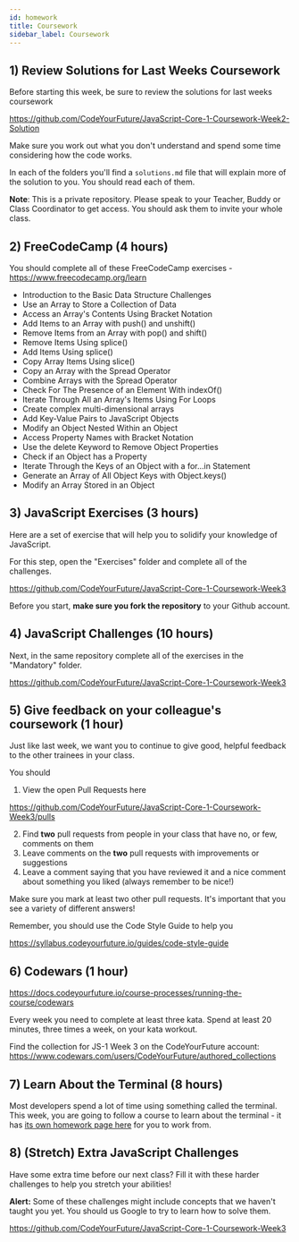 ```yaml
---
id: homework
title: Coursework
sidebar_label: Coursework
---
```


## 1) Review Solutions for Last Weeks Coursework

Before starting this week, be sure to review the solutions for last weeks coursework

https://github.com/CodeYourFuture/JavaScript-Core-1-Coursework-Week2-Solution

Make sure you work out what you don't understand and spend some time considering how the code works.

In each of the folders you'll find a `solutions.md` file that will explain more of the solution to you. You should read each of them.

**Note**: This is a private repository. Please speak to your Teacher, Buddy or Class Coordinator to get access. You should ask them to invite your whole class.

## 2) FreeCodeCamp (4 hours)

You should complete all of these FreeCodeCamp exercises - https://www.freecodecamp.org/learn

- Introduction to the Basic Data Structure Challenges
- Use an Array to Store a Collection of Data
- Access an Array's Contents Using Bracket Notation
- Add Items to an Array with push() and unshift()
- Remove Items from an Array with pop() and shift()
- Remove Items Using splice()
- Add Items Using splice()
- Copy Array Items Using slice()
- Copy an Array with the Spread Operator
- Combine Arrays with the Spread Operator
- Check For The Presence of an Element With indexOf()
- Iterate Through All an Array's Items Using For Loops
- Create complex multi-dimensional arrays
- Add Key-Value Pairs to JavaScript Objects
- Modify an Object Nested Within an Object
- Access Property Names with Bracket Notation
- Use the delete Keyword to Remove Object Properties
- Check if an Object has a Property
- Iterate Through the Keys of an Object with a for...in Statement
- Generate an Array of All Object Keys with Object.keys()
- Modify an Array Stored in an Object

## 3) JavaScript Exercises (3 hours)

Here are a set of exercise that will help you to solidify your knowledge of JavaScript.

For this step, open the "Exercises" folder and complete all of the challenges.

https://github.com/CodeYourFuture/JavaScript-Core-1-Coursework-Week3

Before you start, **make sure you fork the repository** to your Github account.

## 4) JavaScript Challenges (10 hours)

Next, in the same repository complete all of the exercises in the "Mandatory" folder.

https://github.com/CodeYourFuture/JavaScript-Core-1-Coursework-Week3

## 5) Give feedback on your colleague's coursework (1 hour)

Just like last week, we want you to continue to give good, helpful feedback to the other trainees in your class.

You should

1. View the open Pull Requests here

https://github.com/CodeYourFuture/JavaScript-Core-1-Coursework-Week3/pulls

2. Find **two** pull requests from people in your class that have no, or few, comments on them
3. Leave comments on the **two** pull requests with improvements or suggestions
4. Leave a comment saying that you have reviewed it and a nice comment about something you liked (always remember to be nice!)

Make sure you mark at least two other pull requests. It's important that you see a variety of different answers!

Remember, you should use the Code Style Guide to help you

https://syllabus.codeyourfuture.io/guides/code-style-guide

## 6) Codewars (1 hour)
https://docs.codeyourfuture.io/course-processes/running-the-course/codewars

Every week you need to complete at least three kata. Spend at least 20 minutes, three times a week, on your kata workout.

Find the collection for JS-1 Week 3 on the CodeYourFuture account: https://www.codewars.com/users/CodeYourFuture/authored_collections

## 7) Learn About the Terminal (8 hours)

Most developers spend a lot of time using something called the terminal. This week, you are going to follow a course to learn about the terminal - it has [its own homework page here](/git/terminal/homework) for you to work from.

## 8) (Stretch) Extra JavaScript Challenges

Have some extra time before our next class? Fill it with these harder challenges to help you stretch your abilities!

**Alert:** Some of these challenges might include concepts that we haven't taught you yet. You should us Google to try to learn how to solve them.

https://github.com/CodeYourFuture/JavaScript-Core-1-Coursework-Week3

